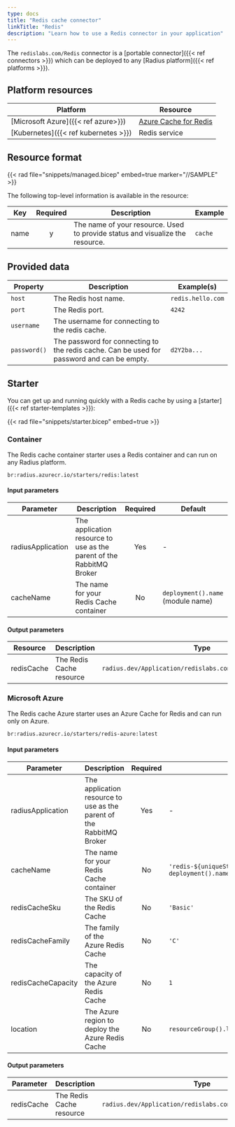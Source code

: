 ```yaml
---
type: docs
title: "Redis cache connector"
linkTitle: "Redis"
description: "Learn how to use a Redis connector in your application"
---
```


The `redislabs.com/Redis` connector is a [portable connector]({{< ref connectors >}}) which can be deployed to any [Radius platform]({{< ref platforms >}}).

## Platform resources

| Platform | Resource |
|----------|----------|
| [Microsoft Azure]({{< ref azure>}}) | [Azure Cache for Redis](https://docs.microsoft.com/en-us/azure/azure-cache-for-redis/cache-overview)
| [Kubernetes]({{< ref kubernetes >}}) | Redis service

## Resource format

{{< rad file="snippets/managed.bicep" embed=true marker="//SAMPLE" >}}

The following top-level information is available in the resource:

| Key  | Required | Description | Example |
|------|:--------:|-------------|---------|
| name | y | The name of your resource. Used to provide status and visualize the resource. | `cache`

## Provided data

| Property | Description | Example(s) |
|----------|-------------|------------|
| `host`  | The Redis host name. | `redis.hello.com`
| `port` | The Redis port. | `4242`
| `username` | The username for connecting to the redis cache. |
| `password()` | The password for connecting to the redis cache. Can be used for password and can be empty. | `d2Y2ba...`

## Starter

You can get up and running quickly with a Redis cache by using a [starter]({{< ref starter-templates >}}):

{{< rad file="snippets/starter.bicep" embed=true >}}

### Container

The Redis cache container starter uses a Redis container and can run on any Radius platform.

```
br:radius.azurecr.io/starters/redis:latest
```

#### Input parameters

| Parameter | Description | Required | Default |
|-----------|-------------|:--------:|---------|
| radiusApplication | The application resource to use as the parent of the RabbitMQ Broker | Yes | - |
| cacheName | The name for your Redis Cache container | No | `deployment().name` (module name) |

#### Output parameters

| Resource | Description | Type |
|----------|-------------|------|
| redisCache | The Redis Cache resource | `radius.dev/Application/redislabs.com.RedisCache@v1alpha3` |

### Microsoft Azure

The Redis cache Azure starter uses an Azure Cache for Redis and can run only on Azure.

```txt
br:radius.azurecr.io/starters/redis-azure:latest
```

#### Input parameters

| Parameter | Description | Required | Default |
|-----------|-------------|:--------:|---------|
| radiusApplication | The application resource to use as the parent of the RabbitMQ Broker | Yes | - |
| cacheName | The name for your Redis Cache container | No | `'redis-${uniqueString(resourceGroup().id, deployment().name)}'` |
| redisCacheSku | The SKU of the Redis Cache | No | `'Basic'` |
| redisCacheFamily | The family of the Azure Redis Cache | No | `'C'` |
| redisCacheCapacity | The capacity of the Azure Redis Cache | No | `1` |
| location | The Azure region to deploy the Azure Redis Cache | No | `resourceGroup().location` |

#### Output parameters

| Parameter | Description | Type |
|-----------|-------------|------|
| redisCache | The Redis Cache resource | `radius.dev/Application/redislabs.com.RedisCache@v1alpha3` |
